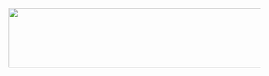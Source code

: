 <a href="https://github.com/devxb/gitanimals">
  <img
    src="https://render.gitanimals.org/lines/sungbin38?pet-id=646567427750229703"
    width="600"
    height="120"
  />
</a>
  

<!--
**sungbin38/sungbin38** is a ✨ _special_ ✨ repository because its `README.md` (this file) appears on your GitHub profile.

Here are some ideas to get you started:

- 🔭 I’m currently working on ...
- 🌱 I’m currently learning ...
- 👯 I’m looking to collaborate on ...
- 🤔 I’m looking for help with ...
- 💬 Ask me about ...
- 📫 How to reach me: ...
- 😄 Pronouns: ...
- ⚡ Fun fact: ...
-->
